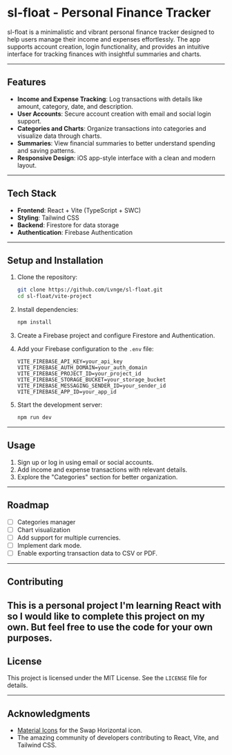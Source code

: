 # sl-float - Personal Finance Tracker

sl-float is a minimalistic and vibrant personal finance tracker designed to help users manage their income and expenses effortlessly. The app supports account creation, login functionality, and provides an intuitive interface for tracking finances with insightful summaries and charts.

---

## Features

- **Income and Expense Tracking**: Log transactions with details like amount, category, date, and description.
- **User Accounts**: Secure account creation with email and social login support.
- **Categories and Charts**: Organize transactions into categories and visualize data through charts.
- **Summaries**: View financial summaries to better understand spending and saving patterns.
- **Responsive Design**: iOS app-style interface with a clean and modern layout.

---

## Tech Stack

- **Frontend**: React + Vite (TypeScript + SWC)
- **Styling**: Tailwind CSS
- **Backend**: Firestore for data storage
- **Authentication**: Firebase Authentication

---

## Setup and Installation

1. Clone the repository:
   ```bash
   git clone https://github.com/Lvnge/sl-float.git
   cd sl-float/vite-project
   ```

2. Install dependencies:
   ```bash
   npm install
   ```

3. Create a Firebase project and configure Firestore and Authentication.

4. Add your Firebase configuration to the `.env` file:
   ```env
   VITE_FIREBASE_API_KEY=your_api_key
   VITE_FIREBASE_AUTH_DOMAIN=your_auth_domain
   VITE_FIREBASE_PROJECT_ID=your_project_id
   VITE_FIREBASE_STORAGE_BUCKET=your_storage_bucket
   VITE_FIREBASE_MESSAGING_SENDER_ID=your_sender_id
   VITE_FIREBASE_APP_ID=your_app_id
   ```

5. Start the development server:
   ```bash
   npm run dev
   ```

---

## Usage

1. Sign up or log in using email or social accounts.
2. Add income and expense transactions with relevant details.
3. Explore the "Categories" section for better organization.

---

## Roadmap

- [ ] Categories manager
- [ ] Chart visualization
- [ ] Add support for multiple currencies.
- [ ] Implement dark mode.
- [ ] Enable exporting transaction data to CSV or PDF.

---

## Contributing
This is a personal project I'm learning React with so I would like to complete this project on my own.
But feel free to use the code for your own purposes.
---

## License

This project is licensed under the MIT License. See the `LICENSE` file for details.

---

## Acknowledgments

- [Material Icons](https://fonts.google.com/icons) for the Swap Horizontal icon.
- The amazing community of developers contributing to React, Vite, and Tailwind CSS.

